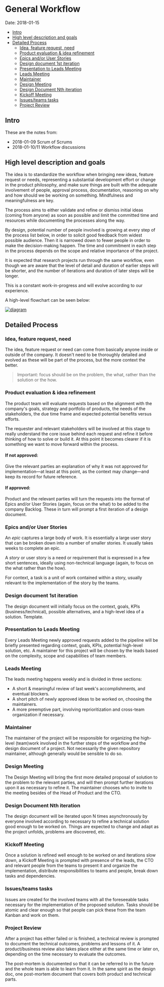 # General Workflow

Date: 2018-01-15

* [Intro](#intro)
* [High level description and goals](#high-level-description-and-goals)
* [Detailed Process](#detailed-process)
  * [Idea, feature request, need](#idea-feature-request-need)
  * [Product evaluation & idea refinement](#product-evaluation-idea-refinement)
  * [Epics and/or User Stories](#epics-andor-user-stories)
  * [Design document 1st iteration](#design-document-1st-iteration)
  * [Presentation to Leads Meeting](#presentation-to-leads-meeting)
  * [Leads Meeting](#leads-meeting)
  * [Maintainer](#maintainer)
  * [Design Meeting](#design-meeting)
  * [Design Document Nth iteration](#design-document-nth-iteration)
  * [Kickoff Meeting](#kickoff-meeting)
  * [Issues/teams tasks](#issuesteams-tasks)
  * [Project Review](#project-review)

## Intro

These are the notes from:

* 2018-01-09 Scrum of Scrums
* 2018-01-10/11 Workflow discussions

## High level description and goals

The idea is to standardize the workflow when bringing new ideas, feature request
or needs, representing a substantial development effort or change in the product
philosophy, and make sure things are built with the adequate involvement of
people, approval process, documentation, reasoning on why and how should we be
working on something. Mindfulness and meaningfulness are key.

The process aims to either validate and refine or dismiss initial ideas (coming
from anyone) as soon as possible and limit the committed time and resources
while documenting the processes along the way.

By design, potential number of people involved is growing at every step of the
process list below, in order to solicit good feedback from widest possible
audience. Then it is narrowed down to fewer people in order to make the
decision-making happen. The time and commitment in each step in the process
depends on the scope and relative importance of the project.

It is expected that research projects run through the same workflow, even though
we are aware that the level of detail and duration of earlier steps will be
shorter, and the number of iterations and duration of later steps will be longer.

This is a constant work-in-progress and will evolve according to our experience.

A high-level flowchart can be seen below:

[![diagram](images/workflow.png)](https://www.draw.io/#G1Pia7d48BB-aDY69mJxxlQg5EEDy48_iI)

## Detailed Process

### Idea, feature request, need

The idea, feature request or need can come from basically anyone inside or
outside of the company. It doesn't need to be thoroughly detailed and evolved as
these will be part of the process, but the more context the better.

> Important: focus should be on the problem, the what, rather than the solution or the how.

### Product evaluation & idea refinement

The product team will evaluate requests based on the alignment with the
company's goals, strategy and portfolio of products, the needs of the
stakeholders, the due time frame and expected potential benefits versus efforts.

The requester and relevant stakeholders will be involved at this stage to really
understand the core issue behind each request and refine it before thinking of
how to solve or build it. At this point it becomes clearer if it is something we
want to move forward within the process.

#### If not approved:

Give the relevant parties an explanation of why it was not approved for
implementation—at least at this point, as the context may change—and keep its
record for future reference.

#### If approved:
Product and the relevant parties will turn the requests into the format of
Epics and/or User Stories (again, focus on the what) to be added to the company
Backlog. These in turn will prompt a first iteration of a design document.

### Epics and/or User Stories

An *epic* captures a large body of work. It is essentially a large user story that
can be broken down into a number of smaller stories. It usually takes weeks to
complete an epic.

A *story* or user story is a need or requirement that is expressed in a few
short sentences, ideally using non-technical language (again, to focus on the
what rather than the how).

For context, a task is a unit of work contained within a story, usually relevant
to the implementation of the story by the teams.

### Design document 1st iteration

The design document will initially focus on the context, goals, KPIs
(business/technical), possible alternatives, and a high-level idea of a
solution. Template.

### Presentation to Leads Meeting

Every Leads Meeting newly approved requests added to the pipeline will be
briefly presented regarding context, goals, KPIs, potential high-level solution,
etc. A maintainer for this project will be chosen by the leads based on the
complexity, scope and capabilities of team members.

### Leads Meeting

The leads meeting happens weekly and is divided in three sections:

* A short & meaningful review of last week's accomplishments, and eventual blockers.
* A short pitch of newly approved ideas to be worked on, choosing the maintainers.
* A more preemptive part, involving reprioritization and cross-team organization if necessary.

### Maintainer

The maintainer of the project will be responsible for organizing the high-level
(team)work involved in the further steps of the workflow and the design document
of a project. Not necessarily the given repository maintainer, although
generally would be sensible to do so.

### Design Meeting

The Design Meeting will bring the first more detailed proposal of solution to
the problem to the relevant parties, and will then prompt further iterations
upon it as necessary to refine it. The maintainer chooses who to invite to the
meeting besides of the Head of Product and the CTO.

### Design Document Nth iteration

The design document will be iterated upon N times asynchronously by everyone
involved according to necessary to refine a technical solution good enough to be
worked on. Things are expected to change and adapt as the project unfolds,
problems are discovered, etc.

### Kickoff Meeting

Once a solution is refined well enough to be worked on and iterations slow down,
a Kickoff Meeting is prompted with presence of the leads, the CTO and relevant
people from the teams to present it and organize the implementation, distribute
responsibilities to teams and people, break down tasks and dependencies.

### Issues/teams tasks

Issues are created for the involved teams with all the foreseeable tasks
necessary for the implementation of the proposed solution. Tasks should be
atomic and clear enough so that people can pick these from the team Kanban and
work on them.

### Project Review

After a project has either failed or is finished, a technical review is prompted
to document the technical outcomes, problems and lessons of it. A
product/business review also takes place either at the same time or later on,
depending on the time necessary to evaluate the outcomes.

The post-mortem is documented so that it can be referred to in the future and
the whole team is able to learn from it. In the same spirit as the design doc,
one post-mortem document that covers both product and technical parts.
